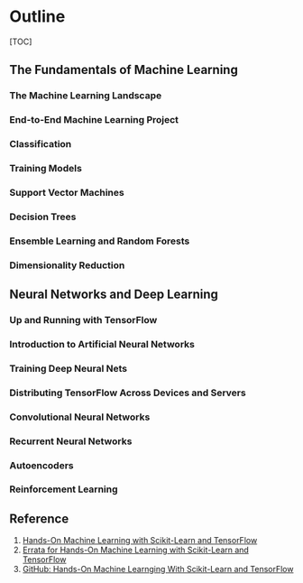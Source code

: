 # Outline
[TOC]

## The Fundamentals of Machine Learning

### The Machine Learning Landscape

### End-to-End Machine Learning Project

### Classification

### Training Models

### Support Vector Machines

### Decision Trees

### Ensemble Learning and Random Forests

### Dimensionality Reduction


## Neural Networks and Deep Learning

### Up and Running with TensorFlow

### Introduction to Artificial Neural Networks

### Training Deep Neural Nets

### Distributing TensorFlow Across Devices and Servers

### Convolutional Neural Networks

### Recurrent Neural Networks

### Autoencoders

### Reinforcement Learning


## Reference
1. [Hands-On Machine Learning with Scikit-Learn and TensorFlow](http://shop.oreilly.com/product/0636920052289.do)
2. [Errata for Hands-On Machine Learning with Scikit-Learn and TensorFlow](https://www.oreilly.com/catalog/errata.csp?isbn=0636920052289)
3. [GitHub: Hands-On Machine Learnging With Scikit-Learn and TensorFlow](https://github.com/ageron/handson-ml)

